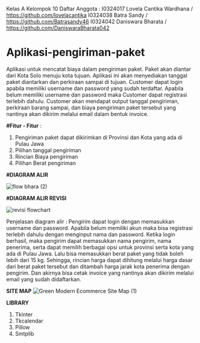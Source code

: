 Kelas A
Kelompok 10
Daftar Anggota :
I0324017 Lovela Cantika Wardhana / https://github.com/lovelacantika
I0324038 Batra Sandy / https://github.com/Batrasandy46
I0324042 Daniswara Bharata / https://github.com/DaniswaraBharata042
# Aplikasi-pengiriman-paket
Aplikasi untuk mencatat biaya dalam pengiriman paket. Paket akan diantar dari Kota Solo menuju kota tujuan. Aplikasi ini akan menyediakan tanggal paket diantarkan dan perkiraan sampai di tujuan. Customer dapat login apabila memiliki username dan password yang sudah terdaftar. Apabila belum memiliki username dan password maka Customer dapat registrasi terlebih dahulu. Customer akan mendapat output tanggal pengiriman, perkiraan barang sampai, dan biaya pengiriman paket tersebut yang nantinya akan dikirim melalui email dalam bentuk invoice.

**#Fitur - Fitur** : 
1. Pengiriman paket dapat dikirimkan di Provinsi dan Kota yang ada di Pulau Jawa
2. Pilihan tanggal pengiriman
3. Rincian Biaya pengiriman
4. Pilihan Berat pengiriman

**#DIAGRAM ALIR**

![flow bhara (2)](https://github.com/user-attachments/assets/39448e00-185e-4f5b-8222-04b72f7e9a00)



**#DIAGRAM ALIR REVISI**

![revisi flowchart](https://github.com/user-attachments/assets/d24c546f-b7f6-4f9a-bec8-650eb940d2b9)

Penjelasan diagram alir :
Pengirim dapat login dengan memasukkan username dan password. Apabila belum memiliki akun maka bisa registrasi terlebih dahulu dengan menginput nama dan password. Ketika login berhasil, maka pengirim dapat memasukkan nama pengirim, nama penerima, serta dapat memilih berbagai opsi untuk provinsi serta kota yang ada di Pulau Jawa. Lalu bisa memasukkan berat paket yang tidak boleh lebih dari 15 kg. Sehingga, rincian harga dapat dihitung melalui harga dasar dari berat paket tersebut dan ditambah harga jarak kota penerima dengan pengirim. Dan akirnya bisa cetak invoice yang nantinya akan dikirim melalui email yang sudah didaftarkan.

**SITE MAP**
![Green Modern Ecommerce Site Map (1)](https://github.com/user-attachments/assets/9f55ab6d-fe2e-4c8f-b5ea-07139b0d3563)

**LIBRARY**
1. Tkinter
2. Tkcalendar
3. Pillow
4. Smtplib








